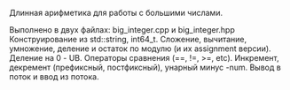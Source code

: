Длинная арифметика для работы с большими числами.

Выполнено в двух файлах: big_integer.cpp и big_integer.hpp
Конструирование из std::string, int64_t.
Сложение, вычитание, умножение, деление и остаток по модулю (и их assignment версии). Деление на 0 - UB.
Операторы сравнения (==, !=, >=, etc).
Инкремент, декремент (префиксный, постфиксный), унарный минус -num.
Вывод в поток и ввод из потока.
